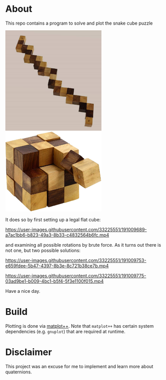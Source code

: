 # About

This repo contains a program to solve and plot the snake cube puzzle

<img src="doc/flat.jpg" width="300"> <img src="doc/partially_solved.jpg" width="300">

It does so by first setting up a legal flat cube:

https://user-images.githubusercontent.com/33225551/191009689-a7ac1bb6-b823-49a3-8b33-c4832564b6fc.mp4

and examining all possible rotations by brute force. As it turns out there is not one, but two possible solutions:

https://user-images.githubusercontent.com/33225551/191009753-e659fdee-5b47-4397-8b3e-8c721b38ce7b.mp4

https://user-images.githubusercontent.com/33225551/191009775-03ad9be1-b009-4bc1-b5f4-5f3e1100f015.mp4

Have a nice day.

# Build

Plotting is done via [matplot++](https://github.com/alandefreitas/matplotplusplus). Note that `matplot++` has certain system dependencies (e.g. `gnuplot`) that are required at runtime.

# Disclaimer

This project was an excuse for me to implement and learn more about quaternions.
